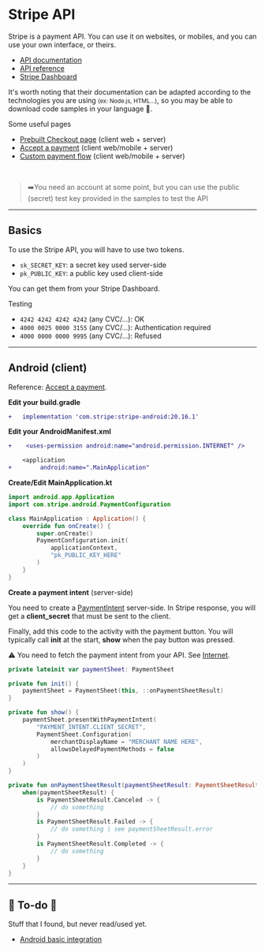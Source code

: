 # Stripe API

<div class="row row-cols-md-2 mt-4"><div>

Stripe is a payment API. You can use it on websites, or mobiles, and you can use your own interface, or theirs.

* [API documentation](https://stripe.com/docs)
* [API reference](https://stripe.com/docs/api)
* [Stripe Dashboard](https://dashboard.stripe.com/)

It's worth noting that their documentation can be adapted according to the technologies you are using <small>(ex: Node.js, HTML...)</small>, so you may be able to download code samples in your language 🥳.
</div><div>

Some useful pages

* [Prebuilt Checkout page](https://stripe.com/docs/checkout/quickstart?lang=node&client=react) (client web + server)
* [Accept a payment](https://stripe.com/docs/payments/accept-a-payment?platform=android&ui=payment-sheet) (client web/mobile + server)
* [Custom payment flow](https://stripe.com/docs/payments/quickstart?platform=android&lang=node) (client web/mobile + server)

<br>

> ➡️You need an account at some point, but you can use the public (secret) test key provided in the samples to test the API
</div></div>

<hr class="sep-both">

## Basics

<div class="row row-cols-md-2"><div>

To use the Stripe API, you will have to use two tokens.

* `sk_SECRET_KEY`: a secret key used server-side
* `pk_PUBLIC_KEY`: a public key used client-side

You can get them from your Stripe Dashboard.

</div><div>

Testing

* `4242 4242 4242 4242` (any CVC/...): OK
* `4000 0025 0000 3155` (any CVC/...): Authentication required
* `4000 0000 0000 9995` (any CVC/...): Refused
</div></div>


<hr class="sep-both">

## Android (client)

Reference: [Accept a payment](https://stripe.com/docs/payments/accept-a-payment?platform=android).

<div class="row row-cols-md-2 mt-4"><div>

**Edit your build.gradle**

```diff
+   implementation 'com.stripe:stripe-android:20.16.1'
```

**Edit your AndroidManifest.xml**

```diff
+    <uses-permission android:name="android.permission.INTERNET" />

    <application
+        android:name=".MainApplication"
```

**Create/Edit MainApplication.kt**

```kotlin
import android.app.Application
import com.stripe.android.PaymentConfiguration

class MainApplication : Application() {
    override fun onCreate() {
        super.onCreate()
        PaymentConfiguration.init(
            applicationContext,
            "pk_PUBLIC_KEY_HERE"
        )
    }
}
```

**Create a payment intent** (server-side)

You need to create a [PaymentIntent](https://stripe.com/docs/api/payment_intents/create?lang=node) server-side. In Stripe response, you will get a **client_secret** that must be sent to the client.

</div><div>

Finally, add this code to the activity with the payment button. You will typically call **init** at the start, **show** when the pay button was pressed.

⚠️ You need to fetch the payment intent from your API. See [Internet](/programming/web/android/internet/index.md).

```kotlin
private lateinit var paymentSheet: PaymentSheet

private fun init() {
    paymentSheet = PaymentSheet(this, ::onPaymentSheetResult)
}

private fun show() {
    paymentSheet.presentWithPaymentIntent(
        "PAYMENT_INTENT.CLIENT_SECRET",
        PaymentSheet.Configuration(
            merchantDisplayName = "MERCHANT NAME HERE",
            allowsDelayedPaymentMethods = false
        )
    )
}

private fun onPaymentSheetResult(paymentSheetResult: PaymentSheetResult) {
    when(paymentSheetResult) {
        is PaymentSheetResult.Canceled -> {
            // do something
        }
        is PaymentSheetResult.Failed -> {
            // do something | see paymentSheetResult.error
        }
        is PaymentSheetResult.Completed -> {
            // do something
        }
    }
}
```
</div></div>

<hr class="sep-both">

## 👻 To-do 👻

Stuff that I found, but never read/used yet.

<div class="row row-cols-md-2"><div>

* [Android basic integration](https://stripe.com/docs/mobile/android/basic)
</div><div>


</div></div>